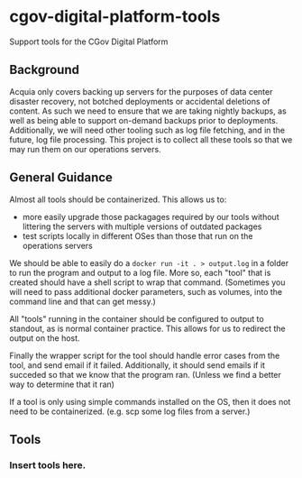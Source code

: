 # cgov-digital-platform-tools
Support tools for the CGov Digital Platform

## Background
Acquia only covers backing up servers for the purposes of data center disaster recovery, not botched deployments or accidental deletions of content. As such we need to ensure that we are taking nightly backups, as well as being able to support on-demand backups prior to deployments. Additionally, we will need other tooling such as log file fetching, and in the future, log file processing. This project is to collect all these tools so that we may run them on our operations servers.

## General Guidance
Almost all tools should be containerized. This allows us to:
* more easily upgrade those packagages required by our tools without littering the servers with multiple versions of outdated packages
* test scripts locally in different OSes than those that run on the operations servers

We should be able to easily do a `docker run -it . > output.log` in a folder to run the program and output to a log file. More so, each "tool" that is created should have a shell script to wrap that command. (Sometimes you will need to pass additional docker parameters, such as volumes, into the command line and that can get messy.)

All "tools" running in the container should be configured to output to standout, as is normal container practice. This allows for us to redirect the output on the host.

Finally the wrapper script for the tool should handle error cases from the tool, and send email if it failed. Additionally, it should send emails if it succeded so that we know that the program ran. (Unless we find a better way to determine that it ran)

If a tool is only using simple commands installed on the OS, then it does not need to be containerized. (e.g. scp some log files from a server.)

## Tools

### Insert tools here.